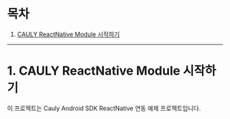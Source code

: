 # 목차
1. [CAULY ReactNative Module 시작하기](#1-CAULY-ReactNative-Module-시작하기)

- - - 
# 1. CAULY ReactNative Module 시작하기
이 프로젝트는 Cauly Android SDK ReactNative 연동 예제 프로젝트입니다.
